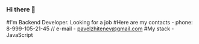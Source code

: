 ### Hi there 👋
#I'm Backend Developer. Looking for a job
#Here are my contacts - phone: 8-999-105-21-45 // e-mail - pavelzhitenev@gmail.com
#My stack - JavaScript

<!--
**Zhitik13/zhitik13** is a ✨ _special_ ✨ repository because its `README.md` (this file) appears on your GitHub profile.

Here are some ideas to get you started:

- 🔭 I’m currently working on ...
- 🌱 I’m currently learning ...
- 👯 I’m looking to collaborate on ...
- 🤔 I’m looking for help with ...
- 💬 Ask me about ...
- 📫 How to reach me: ...
- 😄 Pronouns: ...
- ⚡ Fun fact: ...
-->
